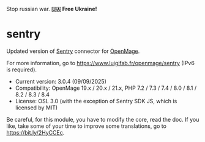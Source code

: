 Stop russian war. **🇺🇦 Free Ukraine!**

# sentry

Updated version of [Sentry](https://github.com/getsentry/sentry) connector for [OpenMage](https://github.com/OpenMage/magento-lts).

For more information, go to https://www.luigifab.fr/openmage/sentry (IPv6 is required).

- Current version: 3.0.4 (09/09/2025)
- Compatibility: OpenMage 19.x / 20.x / 21.x, PHP 7.2 / 7.3 / 7.4 / 8.0 / 8.1 / 8.2 / 8.3 / 8.4
- License: OSL 3.0 (with the exception of Sentry SDK JS, which is licensed by MIT)

Be careful, for this module, you have to modify the core, read the doc.
If you like, take some of your time to improve some translations, go to https://bit.ly/2HyCCEc.
